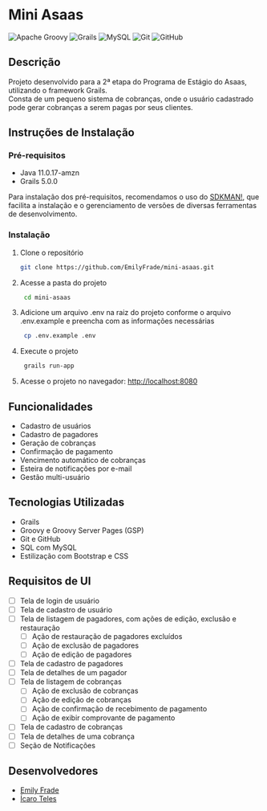 # Mini Asaas

![Apache Groovy](https://img.shields.io/badge/Apache%20Groovy-4298B8.svg?style=plastic&logo=Apache+Groovy&logoColor=white)
![Grails](https://img.shields.io/badge/Grails-0175C2.svg?style=plastic&logo=Grails&logoColor=white)
![MySQL](https://img.shields.io/badge/MySQL-4479A1.svg?style=plastic&logo=MySQL&logoColor=white)
![Git](https://img.shields.io/badge/git-%23F05033.svg?style=plastic&logo=git&logoColor=white)
![GitHub](https://img.shields.io/badge/github-%23121011.svg?style=plastic&logo=github&logoColor=white)

## Descrição

Projeto desenvolvido para a 2ª etapa do Programa de Estágio do Asaas,
utilizando o framework Grails.  
Consta de um pequeno sistema de cobranças, onde o usuário cadastrado
pode gerar cobranças a serem pagas por seus clientes.

## Instruções de Instalação

### Pré-requisitos

- Java 11.0.17-amzn
- Grails 5.0.0

Para instalação dos pré-requisitos, recomendamos o uso do 
[SDKMAN!](https://sdkman.io/install), que facilita a instalação e 
o gerenciamento de versões de diversas ferramentas de desenvolvimento.

### Instalação

1. Clone o repositório
   ```sh
   git clone https://github.com/EmilyFrade/mini-asaas.git
   ```
   
2. Acesse a pasta do projeto
   ```sh
    cd mini-asaas
    ```
   
3. Adicione um arquivo .env na raiz do projeto conforme o arquivo .env.example e preencha com as informações necessárias
   ```sh
    cp .env.example .env
    ```
   
4. Execute o projeto
    ```sh
     grails run-app
     ```
   
5. Acesse o projeto no navegador: [http://localhost:8080](http://localhost:8080)

## Funcionalidades

- Cadastro de usuários
- Cadastro de pagadores
- Geração de cobranças
- Confirmação de pagamento
- Vencimento automático de cobranças
- Esteira de notificações por e-mail
- Gestão multi-usuário

## Tecnologias Utilizadas

- Grails
- Groovy e Groovy Server Pages (GSP)
- Git e GitHub
- SQL com MySQL
- Estilização com Bootstrap e CSS

## Requisitos de UI

- [ ] Tela de login de usuário
- [ ] Tela de cadastro de usuário
- [ ] Tela de listagem de pagadores, com ações de edição, exclusão e restauração
  - [ ] Ação de restauração de pagadores excluídos
  - [ ] Ação de exclusão de pagadores
  - [ ] Ação de edição de pagadores
- [ ] Tela de cadastro de pagadores
- [ ] Tela de detalhes de um pagador
- [ ] Tela de listagem de cobranças
  - [ ] Ação de exclusão de cobranças
  - [ ] Ação de edição de cobranças
  - [ ] Ação de confirmação de recebimento de pagamento
  - [ ] Ação de exibir comprovante de pagamento
- [ ] Tela de cadastro de cobranças
- [ ] Tela de detalhes de uma cobrança
- [ ] Seção de Notificações

## Desenvolvedores

- [Emily Frade](https://github.com/EmilyFrade)
- [Ícaro Teles](https://github.com/icarobteles)

